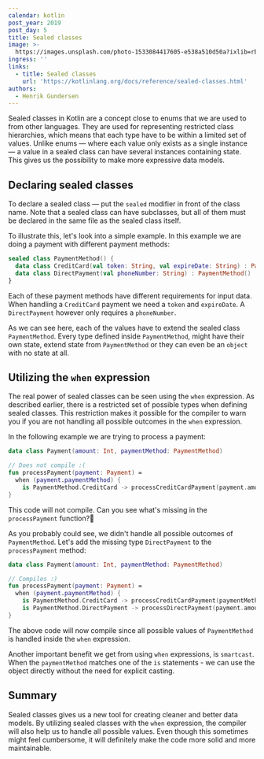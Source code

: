 ```yaml
---
calendar: kotlin
post_year: 2019
post_day: 5
title: Sealed classes
image: >-
  https://images.unsplash.com/photo-1533084417605-e538a510d50a?ixlib=rb-1.2.1&ixid=eyJhcHBfaWQiOjEyMDd9&auto=format&fit=crop&w=1502&q=80
ingress: ''
links:
  - title: Sealed classes
    url: 'https://kotlinlang.org/docs/reference/sealed-classes.html'
authors:
  - Henrik Gundersen
---
```

Sealed classes in Kotlin are a concept close to enums that we are used to from other languages. They are used for representing restricted class hierarchies, which means that each type have to be within a limited set of values. Unlike enums — where each value only exists as a single instance — a value in a sealed class can have several instances containing state. This gives us the possibility to make more expressive data models.

## Declaring sealed classes
To declare a sealed class — put the `sealed` modifier in front of the class name. Note that a sealed class can have subclasses, but all of them must be declared in the same file as the sealed class itself.

To illustrate this, let's look into a simple example. In this example we are doing a payment with different payment methods:

```kotlin
sealed class PaymentMethod() {
  data class CreditCard(val token: String, val expireDate: String) : PaymentMethod()
  data class DirectPayment(val phoneNumber: String) : PaymentMethod()
}
```

Each of these payment methods have different requirements for input data. When handling a `CreditCard` payment we need a `token` and `expireDate`. A `DirectPayment` however only requires a `phoneNumber`.

As we can see here, each of the values have to extend the sealed class `PaymentMethod`. Every type defined inside `PaymentMethod`, might have their own state, extend state from `PaymentMethod` or they can even be an `object` with no state at all. 

## Utilizing the `when` expression
The real power of sealed classes can be seen using the `when` expression. As described earlier, there is a restricted set of possible types when defining sealed classes. This restriction makes it possible for the compiler to warn you if you are not handling all possible outcomes in the `when` expression.

In the following example we are trying to process a payment:

```kotlin
data class Payment(amount: Int, paymentMethod: PaymentMethod)

// Does not compile :(
fun processPayment(payment: Payment) =
  when (payment.paymentMethod) {
    is PaymentMethod.CreditCard -> processCreditCardPayment(payment.amount, paymentMethod.token, paymentMethod.expireDated)
}
```

This code will not compile. Can you see what's missing in the `processPayment` function?🤔

As you probably could see, we didn't handle all possible outcomes of `PaymentMethod`. Let's add the missing type `DirectPayment` to the `processPayment` method:

```kotlin
data class Payment(amount: Int, paymentMethod: PaymentMethod)

// Compiles :)
fun processPayment(payment: Payment) =
  when (payment.paymentMethod) {
    is PaymentMethod.CreditCard -> processCreditCardPayment(paymentMethod.token, paymentMethod.expireDated)
    is PaymentMethod.DirectPayment -> processDirectPayment(payment.amount, paymentMethod.phoneNumber)
}
```

The above code will now compile since all possible values of `PaymentMethod` is handled inside the `when` expression. 

Another important benefit we get from using `when` expressions, is `smartcast`. When the `paymentMethod` matches one of the `is` statements - we can use the object directly without the need for explicit casting.

## Summary
Sealed classes gives us a new tool for creating cleaner and better data models. By utilizing sealed classes with the `when` expression, the compiler will also help us to handle all possible values. Even though this sometimes might feel cumbersome, it will definitely make the code more solid and more maintainable.
